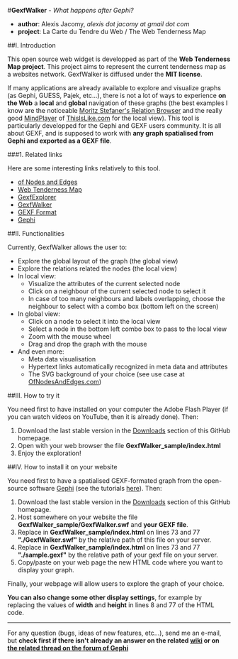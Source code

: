 #**GexfWalker** - *What happens after Gephi?*

- **author**: Alexis Jacomy, *alexis dot jacomy at gmail dot com*
- **project**: La Carte du Tendre du Web / The Web Tenderness Map

##I. Introduction

This open source web widget is developped as part of the **Web Tenderness Map project**. This project aims to represent the current tenderness map as a websites network. GexfWalker is diffused under the **MIT license**.

If many applications are already available to explore and visualize graphs (as Gephi, GUESS, Pajek, etc...), there is not a lot of ways to experience **on the Web** a **local** and **global** navigation of these graphs (the best examples I know are the noticeable [Moritz Stefaner's Relation Browser](http://moritz.stefaner.eu/projects/relation-browser/) and the really good [MindPlayer](http://thisislike.com/mindplayer) of [ThisIsLike.com](http://thisislike.com/) for the local view). This tool is particularly developped for the Gephi and GEXF users community. It is all about GEXF, and is supposed to work with **any graph spatialised from Gephi and exported as a GEXF file**.

###1. Related links

Here are some interesting links relatively to this tool.

- [of Nodes and Edges](http://ofnodesandedges.com/)
- [Web Tenderness Map](http://carte-du-tendre.com/)
- [GexfExplorer](http://github.com/jacomyal/GexfExplorer)
- [GexfWalker](http://github.com/jacomyal/GexfWalker)
- [GEXF Format](http://gexf.net/format/)
- [Gephi](http://www.gephi.org/)

##II. Functionalities

Currently, GexfWalker allows the user to:

- Explore the global layout of the graph (the global view)
- Explore the relations related the nodes (the local view)
- In local view:
  - Visualize the attributes of the current selected node
  - Click on a neighbour of the current selected node to select it
  - In case of too many neighbours and labels overlapping, choose the neighbour to select with a combo box (bottom left on the screen)
- In global view:
  - Click on a node to select it into the local view
  - Select a node in the bottom left combo box to pass to the local view
  - Zoom with the mouse wheel
  - Drag and drop the graph with the mouse
- And even more:
  - Meta data visualisation
  - Hypertext links automatically recognized in meta data and attributes
  - The SVG background of your choice (see use case at [OfNodesAndEdges.com](http://ofnodesandedges.com/display-geocoded-graphs-with-gexfwalker/))

##III. How to try it

You need first to have installed on your computer the Adobe Flash Player (if you can watch videos on YouTube, then it is already done). Then:

1. Download the last stable version in the [Downloads](http://github.com/jacomyal/GexfWalker/downloads) section of this GitHub homepage.
2. Open with your web browser the file **GexfWalker_sample/index.html**
3. Enjoy the exploration!

##IV. How to install it on your website

You need first to have a spatialised GEXF-formated graph from the open-source software [Gephi](http://www.gephi.org/) (see the tutorials [here](http://www.gephi.org/users)). Then:

1. Download the last stable version in the [Downloads](http://github.com/jacomyal/GexfWalker/downloads) section of this GitHub homepage.
2. Host somewhere on your website the file **GexfWalker_sample/GexfWalker.swf** and **your GEXF file**.
3. Replace in **GexfWalker_sample/index.html** on lines 73 and 77 **"./GexfWalker.swf"** by the relative path of this file on your server.
4. Replace in **GexfWalker_sample/index.html** on lines 73 and 77 **"./sample.gexf"** by the relative path of your gexf file on your server. 
5. Copy/paste on your web page the new HTML code where you want to display your graph.

Finally, your webpage will allow users to explore the graph of your choice.

**You can also change some other display settings**, for example by replacing the values of **width** and **height** in lines 8 and 77 of the HTML code.

* * * *

For any question (bugs, ideas of new features, etc...), send me an e-mail, but **check first if there isn't already an answer on the related [wiki](http://wiki.github.com/jacomyal/GexfWalker/) or on [the related thread on the forum of Gephi](http://forum.gephi.org/viewforum.php?f=14&sid=7e2338295bc017436f82b787d14091b4)**